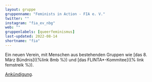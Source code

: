 ```yaml
---
layout: gruppe
gruppenname: "Feminists in Action - FIA e. V."
twitter: ""
instagram: "fia_ev_nbg"
web: ""
gruppenlabels: [queerfeminismus]
last-updated: 2022-08-14
shortname: "fia"
---
```


Ein neuen Verein, mit Menschen aus bestehenden Gruppen wie [das 8. März Bündnis]({%link 8mb %}) und [das FLINTA\*-Kommitee]({% link femstreik %}).

[Ankündigung](http://www.radio-z.net/de/programmkalender/gesellschaft-beitraege/politik-beitraege/topic/400587-feminist-in-action-e-v-nuernberg-stellt-sich-vor.html).
